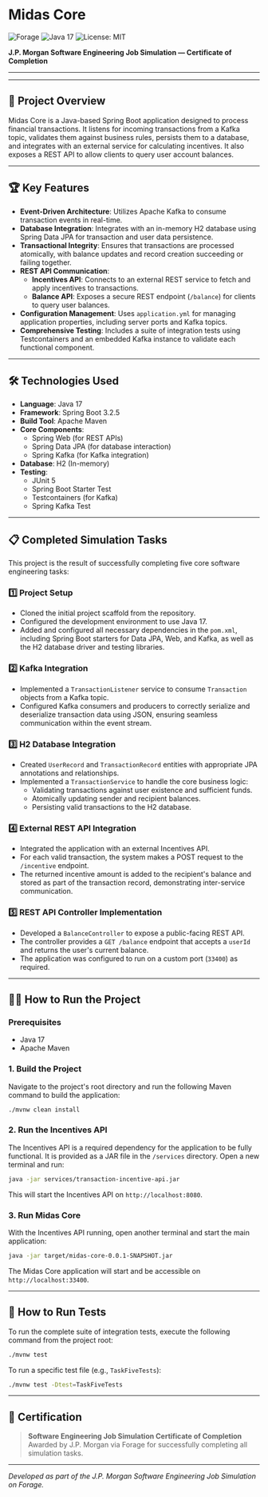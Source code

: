 # Midas Core

![Forage](https://img.shields.io/badge/Forage-JPMorgan-blue) ![Java 17](https://img.shields.io/badge/Java-17-blue.svg) ![License: MIT](https://img.shields.io/badge/License-MIT-green.svg)

**J.P. Morgan Software Engineering Job Simulation — Certificate of Completion**

---

---

## 🚀 Project Overview

Midas Core is a Java-based Spring Boot application designed to process financial transactions. It listens for incoming transactions from a Kafka topic, validates them against business rules, persists them to a database, and integrates with an external service for calculating incentives. It also exposes a REST API to allow clients to query user account balances.

---

## 🏆 Key Features

- **Event-Driven Architecture**: Utilizes Apache Kafka to consume transaction events in real-time.
- **Database Integration**: Integrates with an in-memory H2 database using Spring Data JPA for transaction and user data persistence.
- **Transactional Integrity**: Ensures that transactions are processed atomically, with balance updates and record creation succeeding or failing together.
- **REST API Communication**:
    - **Incentives API**: Connects to an external REST service to fetch and apply incentives to transactions.
    - **Balance API**: Exposes a secure REST endpoint (`/balance`) for clients to query user balances.
- **Configuration Management**: Uses `application.yml` for managing application properties, including server ports and Kafka topics.
- **Comprehensive Testing**: Includes a suite of integration tests using Testcontainers and an embedded Kafka instance to validate each functional component.

---

## 🛠️ Technologies Used

- **Language**: Java 17
- **Framework**: Spring Boot 3.2.5
- **Build Tool**: Apache Maven
- **Core Components**:
    - Spring Web (for REST APIs)
    - Spring Data JPA (for database interaction)
    - Spring Kafka (for Kafka integration)
- **Database**: H2 (In-memory)
- **Testing**:
    - JUnit 5
    - Spring Boot Starter Test
    - Testcontainers (for Kafka)
    - Spring Kafka Test

---

## 📋 Completed Simulation Tasks

This project is the result of successfully completing five core software engineering tasks:

### 1️⃣ Project Setup
- Cloned the initial project scaffold from the repository.
- Configured the development environment to use Java 17.
- Added and configured all necessary dependencies in the `pom.xml`, including Spring Boot starters for Data JPA, Web, and Kafka, as well as the H2 database driver and testing libraries.

### 2️⃣ Kafka Integration
- Implemented a `TransactionListener` service to consume `Transaction` objects from a Kafka topic.
- Configured Kafka consumers and producers to correctly serialize and deserialize transaction data using JSON, ensuring seamless communication within the event stream.

### 3️⃣ H2 Database Integration
- Created `UserRecord` and `TransactionRecord` entities with appropriate JPA annotations and relationships.
- Implemented a `TransactionService` to handle the core business logic:
    - Validating transactions against user existence and sufficient funds.
    - Atomically updating sender and recipient balances.
    - Persisting valid transactions to the H2 database.

### 4️⃣ External REST API Integration
- Integrated the application with an external Incentives API.
- For each valid transaction, the system makes a POST request to the `/incentive` endpoint.
- The returned incentive amount is added to the recipient's balance and stored as part of the transaction record, demonstrating inter-service communication.

### 5️⃣ REST API Controller Implementation
- Developed a `BalanceController` to expose a public-facing REST API.
- The controller provides a `GET /balance` endpoint that accepts a `userId` and returns the user's current balance.
- The application was configured to run on a custom port (`33400`) as required.

---

## 🏃‍♂️ How to Run the Project

### Prerequisites
- Java 17
- Apache Maven

### 1. Build the Project
Navigate to the project's root directory and run the following Maven command to build the application:
```bash
./mvnw clean install
```

### 2. Run the Incentives API
The Incentives API is a required dependency for the application to be fully functional. It is provided as a JAR file in the `/services` directory. Open a new terminal and run:
```bash
java -jar services/transaction-incentive-api.jar
```
This will start the Incentives API on `http://localhost:8080`.

### 3. Run Midas Core
With the Incentives API running, open another terminal and start the main application:
```bash
java -jar target/midas-core-0.0.1-SNAPSHOT.jar
```
The Midas Core application will start and be accessible on `http://localhost:33400`.

---

## 🧪 How to Run Tests

To run the complete suite of integration tests, execute the following command from the project root:
```bash
./mvnw test
```

To run a specific test file (e.g., `TaskFiveTests`):
```bash
./mvnw test -Dtest=TaskFiveTests
```

---

## 📜 Certification

> **Software Engineering Job Simulation Certificate of Completion**
> Awarded by J.P. Morgan via Forage for successfully completing all simulation tasks.

---

_Developed as part of the J.P. Morgan Software Engineering Job Simulation on Forage._ 